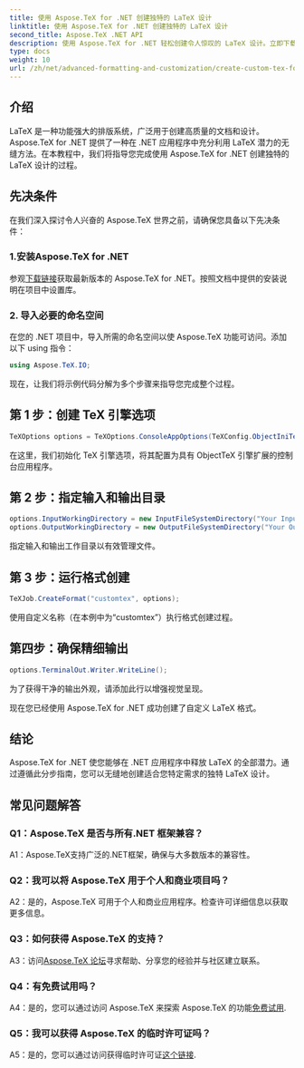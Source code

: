 ```yaml
---
title: 使用 Aspose.TeX for .NET 创建独特的 LaTeX 设计
linktitle: 使用 Aspose.TeX for .NET 创建独特的 LaTeX 设计
second_title: Aspose.TeX .NET API
description: 使用 Aspose.TeX for .NET 轻松创建令人惊叹的 LaTeX 设计。立即下载，无缝集成到您的 .NET 项目中。
type: docs
weight: 10
url: /zh/net/advanced-formatting-and-customization/create-custom-tex-formats/
---
```

## 介绍

LaTeX 是一种功能强大的排版系统，广泛用于创建高质量的文档和设计。 Aspose.TeX for .NET 提供了一种在 .NET 应用程序中充分利用 LaTeX 潜力的无缝方法。在本教程中，我们将指导您完成使用 Aspose.TeX for .NET 创建独特的 LaTeX 设计的过程。

## 先决条件

在我们深入探讨令人兴奋的 Aspose.TeX 世界之前，请确保您具备以下先决条件：

### 1.安装Aspose.TeX for .NET

参观[下载链接](https://releases.aspose.com/tex/net/)获取最新版本的 Aspose.TeX for .NET。按照文档中提供的安装说明在项目中设置库。

### 2. 导入必要的命名空间

在您的 .NET 项目中，导入所需的命名空间以使 Aspose.TeX 功能可访问。添加以下 using 指令：

```csharp
using Aspose.TeX.IO;
```

现在，让我们将示例代码分解为多个步骤来指导您完成整个过程。

## 第 1 步：创建 TeX 引擎选项

```csharp
TeXOptions options = TeXOptions.ConsoleAppOptions(TeXConfig.ObjectIniTeX);
```

在这里，我们初始化 TeX 引擎选项，将其配置为具有 ObjectTeX 引擎扩展的控制台应用程序。

## 第 2 步：指定输入和输出目录

```csharp
options.InputWorkingDirectory = new InputFileSystemDirectory("Your Input Directory");
options.OutputWorkingDirectory = new OutputFileSystemDirectory("Your Output Directory");
```

指定输入和输出工作目录以有效管理文件。

## 第 3 步：运行格式创建

```csharp
TeXJob.CreateFormat("customtex", options);
```

使用自定义名称（在本例中为“customtex”）执行格式创建过程。

## 第四步：确保精细输出

```csharp
options.TerminalOut.Writer.WriteLine();
```

为了获得干净的输出外观，请添加此行以增强视觉呈现。

现在您已经使用 Aspose.TeX for .NET 成功创建了自定义 LaTeX 格式。

## 结论

Aspose.TeX for .NET 使您能够在 .NET 应用程序中释放 LaTeX 的全部潜力。通过遵循此分步指南，您可以无缝地创建适合您特定需求的独特 LaTeX 设计。

## 常见问题解答

### Q1：Aspose.TeX 是否与所有.NET 框架兼容？

A1：Aspose.TeX支持广泛的.NET框架，确保与大多数版本的兼容性。

### Q2：我可以将 Aspose.TeX 用于个人和商业项目吗？

A2：是的，Aspose.TeX 可用于个人和商业应用程序。检查许可详细信息以获取更多信息。

### Q3：如何获得 Aspose.TeX 的支持？

A3：访问[Aspose.TeX 论坛](https://forum.aspose.com/c/tex/47)寻求帮助、分享您的经验并与社区建立联系。

### Q4：有免费试用吗？

 A4：是的，您可以通过访问 Aspose.TeX 来探索 Aspose.TeX 的功能[免费试用](https://releases.aspose.com/).

### Q5：我可以获得 Aspose.TeX 的临时许可证吗？

A5：是的，您可以通过访问获得临时许可证[这个链接](https://purchase.aspose.com/temporary-license/).